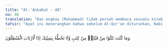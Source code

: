 ```yaml
---
title: "Al-'Ankabut - 48"
no: 48
translation: "Dan engkau (Muhammad) tidak pernah membaca sesuatu kitab sebelum (Al-Qur'an) dan engkau tidak (pernah) menulis suatu kitab dengan tangan kananmu; sekiranya (engkau pernah membaca dan menulis), niscaya ragu orang-orang yang mengingkarinya. "
tafsir: "Ayat ini menerangkan bahwa sebelum Al-Qur'an diturunkan, Nabi Muhammad telah dikenal dengan baik oleh orang-orang Arab. Ia telah lama hidup di tengah-tengah mereka sebelum diangkat menjadi rasul. Semua orang Arab waktu itu mengakui bahwa Muhammad mempunyai budi pekerti yang tinggi, dapat dipercaya, tidak pernah berdusta, dan disegani oleh kawan-kawannya. Mereka betul-betul mengetahui bahwa Muhammad tidak pandai membaca dan menulis, apalagi mengarang buku cerita.\n\nDi samping orang-orang Arab, orang-orang Yahudi dan Nasrani pun mengetahui dari kitab-kitab mereka bahwa Muhammad adalah orang yang tidak pandai menulis dan membaca. Mujahid berkata, \"Ahli Kitab mengetahui dari kitab-kitab mereka bahwa Nabi Muhammad tidak pandai menulis dan membaca, karena itu turunlah ayat ini.\" Dalam ayat lain, Allah berfirman:\n\n(Yaitu) orang-orang yang mengikuti Rasul, nabi yang ummi (tidak bisa baca tulis) yang (namanya) mereka dapati tertulis di dalam Taurat dan Injil yang ada pada mereka, yang menyuruh mereka berbuat yang makruf dan mencegah dari yang mungkar, dan yang menghalalkan segala yang baik bagi mereka dan mengharamkan segala yang buruk bagi mereka, dan membebaskan beban-beban dan belenggu-belenggu yang ada pada mereka. (al-A'raf/7: 157) \n\nDalam keadaan yang demikian, Allah menurunkan Al-Qur'an kepada Muhammad. Di dalamnya termuat akidah yang sangat tinggi nilainya dan dilengkapi dengan bukti-bukti yang meyakinkan. Al-Qur'an juga mempunyai gaya bahasa yang sangat indah, sehingga tidak ada seorang pun yang dapat menandinginya, sekalipun pada waktu itu di kalangan bangsa Arab banyak terdapat pujangga-pujangga sastra yang kenamaan karena seni sastra sedang mencapai puncaknya. Akan tetapi, sedikit sekali dari mereka yang beriman.\n\nSeandainya Muhammad saw dapat membaca dan menulis, pernah belajar kepada Ahli Kitab, atau ia bukan seorang yang dipercaya, tidak memiliki budi pekerti yang luhur, dan tidak pula seorang yang disegani, tentu orang-orang kafir Mekah dengan mudah menuduh dan mengatakan bahwa Al-Qur'an itu adalah buatan Muhammad, bukan Kalamullah.\n\nDari ayat ini dapat dipahami bahwa hati dan pikiran orang-orang kafir Mekah, berdasarkan pengetahuan mereka tentang pribadi Muhammad, dan ketinggian nilai sastra Al-Qur'an, sejak semula telah mempercayai Al-Qur'an dan kerasulan Muhammad. Akan tetapi, karena dalam hati mereka ada penyakit, dan takut kedudukan mereka di antara kaumnya akan jatuh, maka mereka menyatakan sesuatu yang bertentangan dengan hati dan pikiran mereka sendiri.\n\nPengertian ummi dalam ayat ini ialah tidak pandai menulis dan membaca. Hal ini tidak berarti bahwa Muhammad tidak berilmu pengetahuan, karena Allah telah mengajarkan kepadanya ilmu pengetahuan yang tinggi, bahkan mungkin ilmu pengetahuan yang belum pernah diajarkan-Nya kepada manusia biasa. Dengan demikian, beliau menjadi orang yang alim dan bijaksana. Allah berfirman:\n\nDan (juga karena) Allah telah menurunkan Kitab (Al-Qur'an) dan Hikmah (Sunnah) kepadamu, dan telah mengajarkan kepadamu apa yang belum engkau ketahui. Karunia Allah yang dilimpahkan kepadamu itu sangat besar. (an-Nisa'/4: 113)"
---
```


وَمَا كُنْتَ تَتْلُوْا مِنْ قَبْلِهٖ مِنْ كِتٰبٍ وَّلَا تَخُطُّهٗ بِيَمِيْنِكَ اِذًا لَّارْتَابَ الْمُبْطِلُوْنَ
